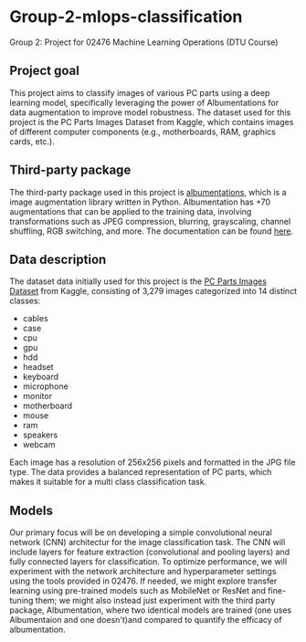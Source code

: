 # Group-2-mlops-classification
Group 2: Project for 02476 Machine Learning Operations (DTU Course)

## Project goal
This project aims to classify images of various PC parts using a deep learning model, specifically leveraging the power of Albumentations for data augmentation to improve model robustness. The dataset used for this project is the PC Parts Images Dataset from Kaggle, which contains images of different computer components (e.g., motherboards, RAM, graphics cards, etc.).

## Third-party package 
The third-party package used in this project is [albumentations](https://github.com/albumentations-team/albumentations), which is a image augmentation library written in Python. Albumentation has +70 augmentations that can be applied to the training data, involving transformations such as JPEG compression, blurring, grayscaling, channel shuffling, RGB switching, and more. The documentation can be found [here](https://albumentations.ai/docs/). 

## Data description
The dataset data initially used for this project is the [PC Parts Images Dataset](https://www.kaggle.com/datasets/asaniczka/pc-parts-images-dataset-classification?select=pc_parts) from Kaggle, consisting of 3,279 images categorized into 14 distinct classes: 
- cables
- case
- cpu
- gpu
- hdd
- headset
- keyboard
- microphone
- monitor
- motherboard
- mouse
- ram
- speakers
- webcam

Each image has a resolution of 256x256 pixels and formatted in the JPG file type. The data provides a balanced representation of PC parts, which makes it suitable for a multi class classification task.

## Models
Our primary focus will be on developing a simple convolutional neural network (CNN) architectur for the image classification task. The CNN will include layers for feature extraction (convolutional and pooling layers) and fully connected layers for classification. To optimize performance, we will experiment with the network architecture and hyperparameter settings using the tools provided in 02476. If needed, we might explore transfer learning using pre-trained models such as MobileNet or ResNet and fine-tuning them; we might also instead just experiment with the third party package, Albumentation, where two identical models are trained (one uses Albumentaion and one doesn't)and compared to quantify the efficacy of albumentation.
